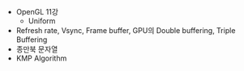 * OpenGL 11강
  * Uniform
* Refresh rate, Vsync, Frame buffer, GPU의 Double buffering, Triple Buffering
* 종만북 문자열
 * KMP Algorithm
